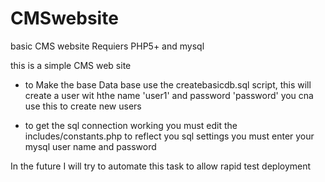 CMSwebsite
==========

basic CMS website
Requiers PHP5+ and mysql

this is a simple CMS web site 
- to Make the base Data base use the createbasicdb.sql script, this will create a user wit hthe name 'user1' and password 'password' you cna use this to create new users


- to get the sql connection working you must edit the includes/constants.php to reflect you sql settings you must enter your mysql user name and password

In the future I will try to automate this task to allow rapid test deployment
